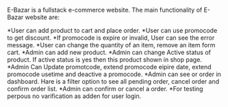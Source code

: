 E-Bazar is a fullstack e-commerce website. The main functionality of E-Bazar website are:

*User can add product to cart and place order.
*User can use promocode to get discount.
*If promocode is expire or invalid, User can see the error message.
*User can change the quantity of an item, remove an item form cart.
*Admin can add new product.
*Admin can change Active status of product. If active status is yes then this product shown in shop page.
*Admin Can Update promotcode, extend promocode eipire date, extend promocode usetime and deactive a promocode.
*Admin can see or order in dashboard. Hare is a filter option to see all pending order, cancel order and confirm order list.
*Admin can confirm or cancel a order.
*For testing perpous no varification as adden for user login.
